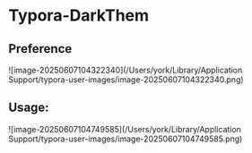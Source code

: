 # Typora-DarkThem



## Preference

![image-20250607104322340](/Users/york/Library/Application Support/typora-user-images/image-20250607104322340.png)



## Usage:

![image-20250607104749585](/Users/york/Library/Application Support/typora-user-images/image-20250607104749585.png)


